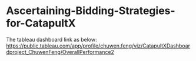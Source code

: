 # Ascertaining-Bidding-Strategies-for-CatapultX
The tableau dashboard link as below:
https://public.tableau.com/app/profile/chuwen.feng/viz/CatapultXDashboardproject_ChuwenFeng/OverallPerformance2
